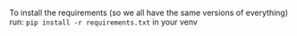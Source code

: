 To install the requirements (so we all have the same versions of everything) run: `pip install -r requirements.txt` in your venv
